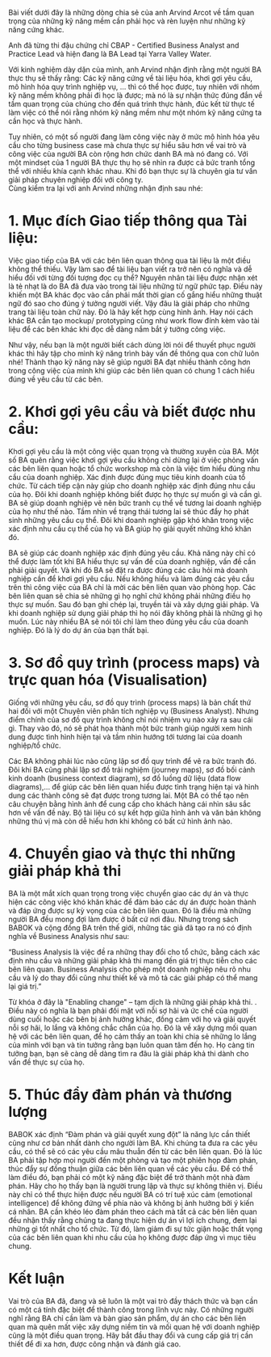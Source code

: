 Bài viết dưới đây là những dòng chia sẻ của anh Arvind Arcot về tầm quan trọng của những kỹ năng mềm cần phải học và rèn luyện như những kỹ năng cứng khác.
 
Anh đã từng thi đậu chứng chỉ CBAP - Certified Business Analyst and Practice Lead và hiện đang là BA Lead tại Yarra Valley Water.
 
Với kinh nghiệm dày dặn của mình, anh Arvind nhận định rằng một người BA thực thụ sẽ thấy rằng: Các kỹ năng cứng về tài liệu hóa, khơi gợi yêu cầu, mô hình hóa quy trình nghiệp vụ, … thì có thể học được, tuy nhiên với nhóm kỹ năng mềm không phải đi học là được; mà nó là sự nhận thức đúng đắn về tầm quan trọng của chúng cho đến quá trình thực hành, đúc kết từ thực tế làm việc có thể nói rằng nhóm kỹ năng mềm như một nhóm kỹ năng cứng ta cần học và thực hành. 
 
Tuy nhiên, có một số người đang làm công việc này ở mức mô hình hóa yêu cầu cho từng business case mà chưa thực sự hiểu sâu hơn về vai trò và công việc của người BA còn rộng hơn chức danh BA mà nó đang có. Với một mindset của 1 người BA thực thụ họ sẽ nhìn ra được cả bức tranh tổng thể với nhiều khía cạnh khác nhau. Khi đó bạn thực sự là chuyên gia tư vấn giải pháp chuyên nghiệp  đối với công ty.                                                                                          
Cùng kiểm tra lại với anh Arvind những nhận định sau nhé: 
# 1. Mục đích Giao tiếp thông qua Tài liệu:

Việc giao tiếp của BA với các bên liên quan thông qua tài liệu là một điều không thể thiếu. Vậy làm sao để tài liệu bạn viết ra trở nên có nghĩa và dễ hiểu đối với từng đối tượng đọc cụ thể? Nguyên nhân tài liệu được nhận xét là tẻ nhạt là do BA đã đưa vào trong tài liệu những từ ngữ phức tạp. Điều này khiến một BA khác đọc vào cần phải mất thời gian cố gắng hiểu những thuật ngữ đó sao cho đúng ý tưởng người viết. Vậy đâu là giải pháp cho những trang tài liệu toàn chữ này. Đó là hãy kết hợp cùng hình ảnh. Hay nói cách khác BA cần tạo mockup/ prototyping cũng như work flow đính kèm vào tài liệu để các bên khác khi đọc dễ dàng nắm bắt ý tưởng công việc. 
 
Như vậy, nếu bạn là một người biết cách dùng lời nói để thuyết phục người khác thì hãy tập cho mình kỹ năng trình bày vấn đề thông qua con chữ luôn nhé! Thành thạo kỹ năng này sẽ giúp người BA đạt nhiều thành công hơn trong công việc của mình khi giúp các bên liên quan có chung 1 cách hiểu đúng về yêu cầu từ các bên.
#  2. Khơi gợi yêu cầu và biết được nhu cầu:

Khơi gợi yêu cầu là một công việc quan trọng và thường xuyên của BA. Một số BA quên rằng việc khơi gợi yêu cầu không chỉ dừng lại ở việc phỏng vấn các bên liên quan hoặc tổ chức workshop mà còn là việc tìm hiểu đúng nhu cầu của doanh nghiệp. Xác định được đúng mục tiêu kinh doanh của tổ chức. Từ cách tiếp cận này giúp cho doanh nghiệp xác định đúng nhu cầu của họ. Đôi khi doanh nghiệp không biết được họ thực sự muốn gì và cần gì. BA sẽ giúp doanh nghiệp vẽ nên bức tranh cụ thể về tương lai doanh nghiệp của họ như thế nào. Tầm nhìn về trạng thái tương lai sẽ thúc đẩy họ phát sinh những yêu cầu cụ thể. Đôi khi doanh nghiệp gặp khó khăn trong việc xác định nhu cầu cụ thể của họ và BA giúp họ giải quyết những khó khăn đó. 
 
BA sẽ giúp các doanh nghiệp xác định đúng yêu cầu. Khả năng này chỉ có thể được làm tốt khi BA hiểu thực sự vấn đề của doanh nghiệp, vấn đề cần phải giải quyết. Và khi đó BA sẽ đặt ra được đúng các câu hỏi mà doanh nghiệp cần để khơi gợi yêu cầu. Nếu không hiểu và làm đúng các yêu cầu trên thì công việc của BA chỉ là mời các bên liên quan vào phòng họp. Các bên liên quan sẽ chia sẻ những gì họ nghĩ chứ không phải những điều họ thực sự muốn. Sau đó bạn ghi chép lại, truyền tải và xây dựng giải pháp. Và khi doanh nghiệp sử dụng giải pháp thì họ nói đây không phải là những gì họ muốn. Lúc này nhiều BA sẽ nói tôi chỉ làm theo đúng yêu cầu của doanh nghiệp. Đó là lý do dự án của bạn thất bại.
 
# 3. Sơ đồ quy trình (process maps) và trực quan hóa (Visualisation)

Giống với những yêu cầu, sơ đồ quy trình (process maps) là bản chất thứ hai đối với một Chuyên viên phân tích nghiệp vụ (Business Analyst). Nhưng điểm chính của sơ đồ quy trình không chỉ nói nhiệm vụ nào xảy ra sau cái gì. Thay vào đó, nó sẽ phát họa thành một bức tranh giúp người xem hình dung được tình hình hiện tại và tầm nhìn hướng tới tương lai của doanh nghiệp/tổ chức.
 
Các BA không phải lúc nào cũng lập sơ đồ quy trình để vẽ ra bức tranh đó. Đôi khi BA cũng phải lập sơ đồ trải nghiệm (journey maps), sơ đồ bối cảnh kinh doanh (business context diagram), sơ đồ luồng dữ liệu (data flow diagrams),... để giúp các bên liên quan hiểu được tình trạng hiện tại và hình dung các thành công sẽ đạt được trong tương lai. Một BA có thể tạo nên câu chuyện bằng hình ảnh để cung cấp cho khách hàng cái nhìn sâu sắc hơn về vấn đề này. Bộ tài liệu có sự kết hợp giữa hình ảnh và văn bản không những thú vị mà còn dễ hiểu hơn khi không có bất cứ hình ảnh nào.
 
# 4. Chuyển giao và thực thi những giải pháp khả thi 

BA là một mắt xích quan trọng trong việc chuyển giao các dự án và thực hiện các công việc khó khăn khác để đảm bảo các dự án được hoàn thành và đáp ứng được sự kỳ vọng của các bên liên quan. Đó là điều mà những người BA đều mong đợi làm được ở bất cứ nơi đâu. Nhưng trong sách BABOK và cộng đồng BA trên thế giới, những tác giả đã tạo ra nó có định nghĩa về Business Analysis như sau:
 
“Business Analysis là việc đề ra những thay đổi cho tổ chức, bằng cách xác định nhu cầu và những giải pháp khả thi mang đến giá trị thực tiễn cho các bên liên quan. Business Analysis cho phép một doanh nghiệp nêu rõ nhu cầu và lý do thay đổi cũng như thiết kế và mô tả các giải pháp có thể mang lại giá trị.”
 
Từ khóa ở đây là "Enabling change" – tạm dịch là những giải pháp khả thi. . Điều này có nghĩa là bạn phải đối mặt với nỗi sợ hãi và ức chế của người dùng cuối hoặc các bên bị ảnh hưởng khác, đồng cảm với họ và giải quyết nỗi sợ hãi, lo lắng và không chắc chắn của họ. Đó là về xây dựng mối quan hệ với các bên liên quan, để họ cảm thấy an toàn khi chia sẻ những lo lắng của mình với bạn và tin tưởng rằng bạn luôn quan tâm đến họ. Họ càng tin tưởng bạn, bạn sẽ càng dễ dàng tìm ra đâu là giải pháp khả thi dành cho vấn đề thực sự của họ. 
# 5. Thúc đẩy đàm phán và thương lượng

BABOK xác định “Đàm phán và giải quyết xung đột” là năng lực cần thiết cũng như cơ bản nhất dành cho người làm BA. Khi chúng ta đưa ra các yêu cầu, có thể sẽ có các yêu cầu mâu thuẫn đến từ các bên liên quan. Đó là lúc BA phải tập hợp mọi người đến một phòng và tạo một phiên họp đàm phán, thúc đẩy sự đồng thuận giữa các bên liên quan về các yêu cầu. Để có thể làm điều đó, bạn phải có một kỹ năng đặc biệt để trở thành một nhà đàm phán. Hãy cho họ thấy bạn là người trung lập và thực sự không thiên vị. Điều này chỉ có thể thực hiện được nếu người BA có trí tuệ xúc cảm (emotional intelligence) để không đứng về phía nào và không bị ảnh hưởng bởi ý kiến cá nhân. BA cần khéo léo đàm phán theo cách mà tất cả các bên liên quan đều nhận thấy rằng chúng ta đang thực hiện dự án vì lợi ích chung, đem lại những gì tốt nhất cho tổ chức. Từ đó, làm giảm đi sự tức giận hoặc thất vọng của các bên liên quan khi nhu cầu của họ không được đáp ứng vì mục tiêu chung.
 
# Kết luận

Vai trò của BA đã, đang và sẽ luôn là một vai trò đầy thách thức và bạn cần có một cá tính đặc biệt để thành công trong lĩnh vực này. Có những người nghĩ rằng BA chỉ cần làm và bàn giao sản phẩm, dự án cho các bên liên quan mà quên mất việc xây dựng niềm tin và mối quan hệ với doanh nghiệp cũng là một điều quan trọng. Hãy bắt đầu thay đổi và cung cấp giá trị cần thiết để đi xa hơn, được công nhận và đánh giá cao.
